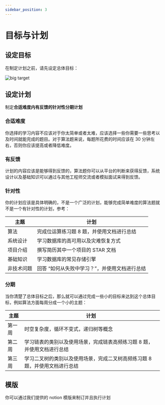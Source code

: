 ```yaml
---
sidebar_position: 3
---
```



# 目标与计划

## 设定目标

在制定计划之前，请先设定总体目标：

![big target](/img/analyze/big-target.jpg)

## 设定计划

制定**合适难度内有反馈的针对性分期计划**

### 合适难度
你选择的学习内容不应该对于你太简单或者太难，应该选择一些你需要一些思考以及时间就能完成的题目。对于算法题来说，每题所花费的时间应该在 30 分钟左右，否则你应该提高或者降低难度。

### 有反馈
计划的内容应该是能够得到反馈的，算法题你可以从平台的判断来获得反馈，系统设计以及基础知识可以通过与其他工程师交流或者模拟面试来得到反馈。

### 针对性
你的计划应该是具体明确的，不是一个广泛的计划，能够完成简单难度的算法题就不是一个有针对性的计划，参考：

| 主题        | 计划 | 
| ----------- | -------  |
| 算法        | 完成位运算练习题 8 题，并使用文档进行总结 |
| 系统设计    | 学习数据库的高可用以及灾难恢复方式 |
| 项目介绍    | 撰写简历其中一个项目的 STAR 文档 |
| 基础知识    | 学习数据库的常见存储引擎 |
| 非技术问题  | 回答 “如何从失败中学习？”，并使用文档进行总结|

### 分期
当你清楚了总体目标之后，那么就可以通过完成一些小的目标来达到这个总体目标，例如算法方面每周分成一个小的主题：

| 主题        | 计划 | 
| ----------- | -------  |
| 第一周      | 时空复杂度，循环不变式，递归树等概念 |
| 第二周      | 学习链表的类别以及使用场景，完成链表高频练习题 8 题，并使用文档进行总结 |
| 第三周      | 学习二叉树的类别以及使用场景，完成二叉树高频练习题 8 题，并使用文档进行总结 |

## 模版
你可以通过我们提供的 notion 模版来制订并且执行计划



